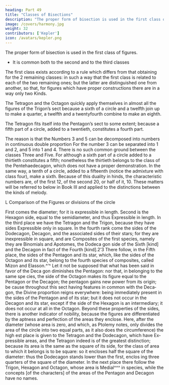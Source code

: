 ```yaml
---
heading: Part 49
title: "Classes of Bisections"
description: "The proper form of bisection is used in the first class of figures"
image: /covers/harmony.jpg
weight: 32
contributors: ['Kepler']
icon: /avatars/kepler.png
---
```




The proper form of bisection is used in the first class of figures.
- It is common both to the second and to the third classes

The first class exists according to a rule which differs from that obtaining for the 2 remaining classes: in such a way that the first class is related to each of the two remaining ones; but the latter are distinguished one from another, so that, for figures which have proper constructions there are in a way only two Kinds. 

The Tetragon and the Octagon quickly apply themselves in almost all the figures of the Trigon’s sect because a sixth of a circle and a twelfth join up to make a quarter, a twelfth and a twentyfourth combine to make an eighth.

The Tetragon fits itself into the Pentagon’s sect to some extent; because a fifth part of a circle, added to a twentieth, constitutes a fourth part. 

The reason is that the Numbers 3 and 5 can be decomposed into numbers in continuous
double proportion For the number 3 can be separated into 1 and 2, and 5
into 1 and 4. There is no such common ground between the classes Three and
Five. For although a sixth part of a circle added to a thirtieth constitutes a
fifth; nonetheless the thirtieth belongs to the class of the Pentehaedecagon, which
does not have a proper demonstration. In the same way, a tenth of a circle, added
to a fifteenth (notice the admixture with class four), make a sixth. Because of
this duality in hinds, the characteristic numbers are, of the first 12, of the second
20, or half of it, 10. These matters will be referred to below in Book III and
applied to the distinctions between the kinds of melody.


L Comparison of the Figures or divisions of the circle

First comes the diameter; for it is expressible in length. Second is the
Hexagon side, equal to the semidiameter, and thus Expressible in length.
In the third place we have the Tetragon and the Trigon, because they
have sides Expressible only in square. In the fourth rank come the
sides of the Dodecagon, Decagon, and the associated sides of their
stars; for they are inexpressible in square, and are Composites of the
first species, namely they are Binomials and Apotomes, the Dodeca­
gon side of the Sixth [kind] and the Decagon in fact of the Fourth
[kind].2’3 There follow, in the Fifth place, the sides of the Pentagon
and its star, which, like the sides of the Octagon and its star, belong
to the fourth species of composites, called Mizon and Elasson.^’^
Let it not be supposed that what has been said in favor of the Deca­
gon diminishes the Pentagon: nor that, in belonging to the same spe­
cies, the side of the Octagon makes its figure equal to the Pentagon
or the Decagon; the pentagon gains new power from its origin; be­
cause throughout this sect having features in common with the Deca­
gon, the Divine proportion reigns everywhere: being immediately present in the sides of the Pentagon and of its star; but it does not occur
in the Decagon and its star, except if the side of the Hexagon is an
intermediary; it does not occur at all in the Octagon.
Beyond these properties of the sides, there is another indicator
of nobility, because the figures are differentiated by the aptness and
perfection of the areas they enclose. Here, after the diameter (whose
area is zero, and which, as Ptolemy notes, only divides the area of the
circle into two equal parts, as it also does the circumference) the high­
est place is given to the Tetragon and the Dodecagon, which have Ex­
pressible areas, and the Tetragon indeed is of the greatest distinction;
because its area is the same as the square of its side, for the class of
area to which it belongs is to be square: so it encloses half the square
of the diameter: thus the Dodecagon stands lower than the first, enclos­
ing three quarters of the square of the diameter. In the next place there
follow the Trigon, Hexagon and Octagon, whose area is Medial^^^ in
species, while the concepts [of the characters] of the areas of the
Pentagon and Decagon have no names. 



